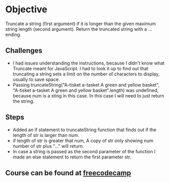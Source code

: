 # Objective
Truncate a string (first argument) if it is longer than the given maximum string length (second argument). Return the truncated string with a ... ending.

## Challenges
- I had issues understanding the instructions, because I didn't know what Truncate meant for JavaScript. I had to look it up to find out that truncating a string sets a limit on the number of characters to display, usually to save space.
- Passing truncateString("A-tisket a-tasket A green and yellow basket", "A-tisket a-tasket A green and yellow basket".length) was undefined, because num is a sting in this case.  In this case I will need to just return the string.

## Steps
- Added an if statement to truncateString function that finds out if the length of str is larger than num.
- if length of str is greater that num, A copy of str only showing num number of str plus "..." will return.
- In case a string is passed as the second parameter of the function I made an else statement to return the first parameter str.

## Course can be found at [freecodecamp](https://www.freecodecamp.org/learn/javascript-algorithms-and-data-structures/basic-algorithm-scripting/truncate-a-string)
